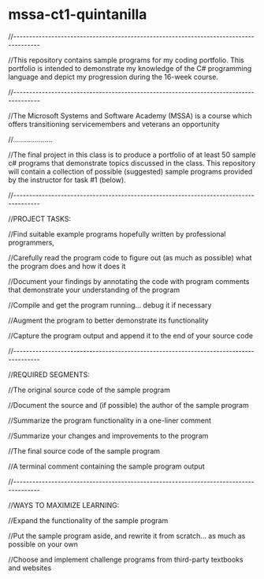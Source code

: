 # mssa-ct1-quintanilla

//--------------------------------------------------------------------------------------

//This repository contains sample programs for my coding portfolio. This portfolio is intended to demonstrate my knowledge of the C# programming language and depict my progression during the 16-week course.

//--------------------------------------------------------------------------------------

//The Microsoft Systems and Software Academy (MSSA) is a course which offers transitioning servicemembers and veterans an opportunity

//....................

//The final project in this class is to produce a portfolio of at least 50 sample c# programs that demonstrate topics discussed in the class. This repository will contain a collection of possible (suggested) sample programs provided by the instructor for task #1 (below).

//--------------------------------------------------------------------------------------

//PROJECT TASKS:

//Find suitable example programs hopefully written by professional programmers,

//Carefully read the program code to figure out (as much as possible) what the program does and how it does it

//Document your findings by annotating the code with program comments that demonstrate your understanding of the program

//Compile and get the program running... debug it if necessary

//Augment the program to better demonstrate its functionality

//Capture the program output and append it to the end of your source code

//--------------------------------------------------------------------------------------

//REQUIRED SEGMENTS:

//The original source code of the sample program

//Document the source and (if possible) the author of the sample program

//Summarize the program functionality in a one-liner comment

//Summarize your changes and improvements to the program

//The final source code of the sample program

//A terminal comment containing the sample program output

//--------------------------------------------------------------------------------------

//WAYS TO MAXIMIZE LEARNING:

//Expand the functionality of the sample program

//Put the sample program aside, and rewrite it from scratch... as much as possible on your own

//Choose and implement challenge programs from third-party textbooks and websites
